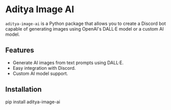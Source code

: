 # Aditya Image AI

`aditya-image-ai` is a Python package that allows you to create a Discord bot capable of generating images using OpenAI's DALL·E model or a custom AI model.

## Features
- Generate AI images from text prompts using DALL·E.
- Easy integration with Discord.
- Custom AI model support.

## Installation
pip install aditya-image-ai
